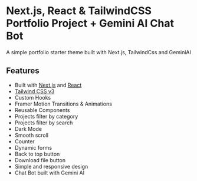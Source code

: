 # Next.js, React & TailwindCSS Portfolio Project + Gemini AI Chat Bot

A simple portfolio starter theme built with Next.js, TailwindCss and GeminiAI

## Features

- Built with [Next.js](https://nextjs.org) and [React](https://reactjs.org)
- [Tailwind CSS v3](https://tailwindcss.com)
- Custom Hooks
- Framer Motion Transitions & Animations
- Reusable Components
- Projects filter by category
- Projects filter by search
- Dark Mode
- Smooth scroll
- Counter
- Dynamic forms
- Back to top button
- Download file button
- Simple and responsive design
- Chat Bot built with Gemini AI
